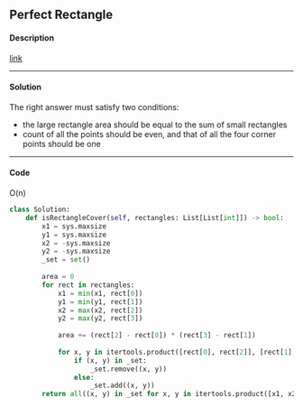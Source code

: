 ## Perfect Rectangle

#### Description

[link](https://leetcode.com/problems/perfect-rectangle/)

---

#### Solution

The right answer must satisfy two conditions:

- the large rectangle area should be equal to the sum of small rectangles
- count of all the points should be even, and that of all the four corner points should be one

---

#### Code

O(n)

```python
class Solution:
    def isRectangleCover(self, rectangles: List[List[int]]) -> bool:
        x1 = sys.maxsize
        y1 = sys.maxsize
        x2 = -sys.maxsize
        y2 = -sys.maxsize
        _set = set()
        
        area = 0
        for rect in rectangles:
            x1 = min(x1, rect[0])
            y1 = min(y1, rect[1])
            x2 = max(x2, rect[2])
            y2 = max(y2, rect[3])
            
            area += (rect[2] - rect[0]) * (rect[3] - rect[1])
            
            for x, y in itertools.product([rect[0], rect[2]], [rect[1], rect[3]]):
                if (x, y) in _set:
                    _set.remove((x, y))
                else:
                    _set.add((x, y))
        return all((x, y) in _set for x, y in itertools.product([x1, x2], [y1, y2])) and len(_set) == 4 and area == (x2 - x1) * (y2 - y1)
```
